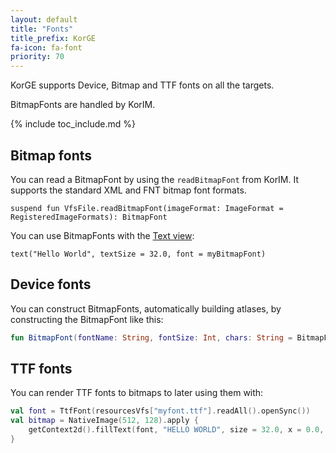 ```yaml
---
layout: default
title: "Fonts"
title_prefix: KorGE
fa-icon: fa-font
priority: 70
---
```


KorGE supports Device, Bitmap and TTF fonts on all the targets.

BitmapFonts are handled by KorIM.

{% include toc_include.md %}

## Bitmap fonts

You can read a BitmapFont by using the `readBitmapFont` from KorIM.
It supports the standard XML and FNT bitmap font formats.

```
suspend fun VfsFile.readBitmapFont(imageFormat: ImageFormat = RegisteredImageFormats): BitmapFont
```

You can use BitmapFonts with the [Text view](/korge/views/views_standard/#text):

```
text("Hello World", textSize = 32.0, font = myBitmapFont)
```

## Device fonts

You can construct BitmapFonts, automatically building atlases, by constructing the BitmapFont like this:

```kotlin
fun BitmapFont(fontName: String, fontSize: Int, chars: String = BitmapFontGenerator.LATIN_BASIC, mipmaps: kotlin.Boolean = true)
```

## TTF fonts

You can render TTF fonts to bitmaps to later using them with:

```kotlin
val font = TtfFont(resourcesVfs["myfont.ttf"].readAll().openSync())
val bitmap = NativeImage(512, 128).apply {
    getContext2d().fillText(font, "HELLO WORLD", size = 32.0, x = 0.0, y = 0.0, color = Colors.RED, origin = TtfFont.Origin.TOP)
}
```